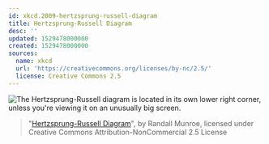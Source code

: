 ```yaml
---
id: xkcd.2009-hertzsprung-russell-diagram
title: Hertzsprung-Russell Diagram
desc: ''
updated: 1529478000000
created: 1529478000000
sources:
  name: xkcd
  url: 'https://creativecommons.org/licenses/by-nc/2.5/'
  license: Creative Commons 2.5
---
```

![The Hertzsprung-Russell diagram is located in its own lower right corner, unless you're viewing it on an unusually big screen.](https://imgs.xkcd.com/comics/hertzsprung_russell_diagram.png)
> "[Hertzsprung-Russell Diagram](https://xkcd.com/2009/)", by Randall Munroe, licensed under Creative Commons Attribution-NonCommercial 2.5 License
